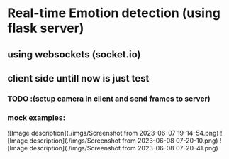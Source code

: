 # Real-time Emotion detection (using flask server)
 
## using websockets (socket.io)

## client side untill now is just test

### TODO :(setup camera in client and send frames to server)

### mock examples:
![Image description](./imgs/Screenshot from 2023-06-07 19-14-54.png)
![Image description](./imgs/Screenshot from 2023-06-08 07-20-10.png)
![Image description](./imgs/Screenshot from 2023-06-08 07-20-41.png)
